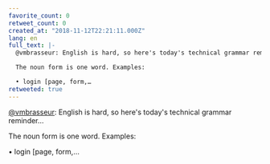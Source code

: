 ```yaml
---
favorite_count: 0
retweet_count: 0
created_at: "2018-11-12T22:21:11.000Z"
lang: en
full_text: |-
  @vmbrasseur: English is hard, so here's today's technical grammar reminder…

  The noun form is one word. Examples:

  • login [page, form,…
retweeted: true
---
```


[@vmbrasseur](https://twitter.com/vmbrasseur): English is hard, so here's
today's technical grammar reminder…

The noun form is one word. Examples:

• login [page, form,…
